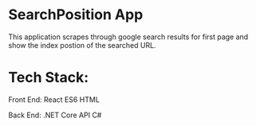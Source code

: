 # SearchPosition App
This application scrapes through google search results for first page and show the index postion of the searched URL.

# Tech Stack:
Front End:
React
ES6
HTML

Back End:
.NET Core API
C#


